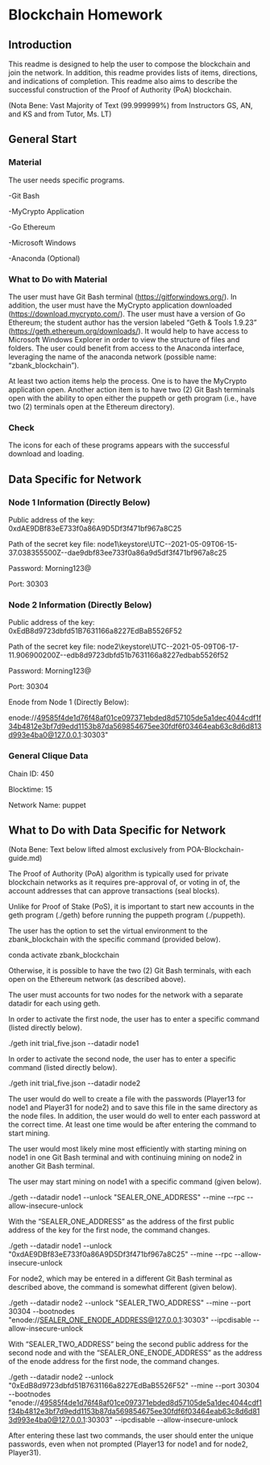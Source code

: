# Blockchain Homework

## Introduction

This readme is designed to help the user to compose the blockchain and join the network. In addition, this readme provides lists of items, directions, and indications of completion. This readme also aims to describe the successful construction of the Proof of Authority (PoA) blockchain.


(Nota Bene: Vast Majority of Text (99.999999%) from Instructors GS, AN, and KS and from Tutor, Ms. LT)



## General Start

### Material

The user needs specific programs.

-Git Bash

-MyCrypto Application

-Go Ethereum

-Microsoft Windows

-Anaconda (Optional)

### What to Do with Material

The user must have Git Bash terminal (https://gitforwindows.org/). In addition, the user must have the MyCrypto application downloaded (https://download.mycrypto.com/). The user must have a version of Go Ethereum; the student author has the version labeled “Geth & Tools 1.9.23” (https://geth.ethereum.org/downloads/). It would help to have access to Microsoft Windows Explorer in order to view the structure of files and folders. The user could benefit from access to the Anaconda interface, leveraging the name of the anaconda network (possible name: “zbank_blockchain”).

At least two action items help the process. One is to have the MyCrypto application open. Another action item is to have two (2) Git Bash terminals open with the ability to open either the puppeth or geth program (i.e., have two (2) terminals open at the Ethereum directory).

### Check

The icons for each of these programs appears with the successful download and loading.

 

## Data Specific for Network

### Node 1 Information (Directly Below)

Public address of the key:   0xdAE9DBf83eE733f0a86A9D5Df3f471bf967a8C25

Path of the secret key file: node1\keystore\UTC--2021-05-09T06-15-37.038355500Z--dae9dbf83ee733f0a86a9d5df3f471bf967a8c25

Password: Morning123@

Port: 30303

### Node 2 Information (Directly Below)

Public address of the key:   0xEdB8d9723dbfd51B7631166a8227EdBaB5526F52

Path of the secret key file: node2\keystore\UTC--2021-05-09T06-17-11.906900200Z--edb8d9723dbfd51b7631166a8227edbab5526f52

Password: Morning123@

Port: 30304 

Enode from Node 1 (Directly Below):

enode://49585f4de1d76f48af01ce097371ebded8d57105de5a1dec4044cdf1f34b4812e3bf7d9edd1153b87da569854675ee30fdf6f03464eab63c8d6d813d993e4ba0@127.0.0.1:30303"

### General Clique Data

Chain ID: 450

Blocktime: 15

Network Name: puppet


## What to Do with Data Specific for Network

(Nota Bene: Text below lifted almost exclusively from POA-Blockchain-guide.md)

The Proof of Authority (PoA) algorithm is typically used for private blockchain networks as it requires pre-approval of, or voting in of, the account addresses that can approve transactions (seal blocks).

Unlike for Proof of Stake (PoS), it is important to start new accounts in the geth program (./geth) before running the puppeth program (./puppeth).

The user has the option to set the virtual environment to the zbank_blockchain with the specific command (provided below).

conda activate zbank_blockchain

Otherwise, it is possible to have the two (2) Git Bash terminals, with each open on the Ethereum network (as described above).

The user must accounts for two nodes for the network with a separate datadir for each using geth.

In order to activate the first node, the user has to enter a specific command (listed directly below).

./geth init trial_five.json --datadir node1

In order to activate the second node, the user has to enter a specific command (listed directly below).

./geth init trial_five.json --datadir node2

The user would do well to create a file with the passwords (Player13 for node1 and Player31 for node2) and to save this file in the same directory as the node files. In addition, the user would do well to enter each password at the correct time. At least one time would be after entering the command to start mining.

 

 

The user would most likely mine most efficiently with starting mining on node1 in one Git Bash terminal and with continuing mining on node2 in another Git Bash terminal.

The user may start mining on node1 with a specific command (given below).

./geth --datadir node1 --unlock "SEALER_ONE_ADDRESS" --mine --rpc --allow-insecure-unlock

With the “SEALER_ONE_ADDRESS” as the address of the first public address of the key for the first node, the command changes.

./geth --datadir node1 --unlock "0xdAE9DBf83eE733f0a86A9D5Df3f471bf967a8C25" --mine --rpc --allow-insecure-unlock

For node2, which may be entered in a different Git Bash terminal as described above, the command is somewhat different (given below).

./geth --datadir node2 --unlock "SEALER_TWO_ADDRESS" --mine --port 30304 --bootnodes "enode://SEALER_ONE_ENODE_ADDRESS@127.0.0.1:30303" --ipcdisable --allow-insecure-unlock

With “SEALER_TWO_ADDRESS” being the second public address for the second node and with the “SEALER_ONE_ENODE_ADDRESS” as the address of the enode address for the first node, the command changes.

./geth --datadir node2 --unlock "0xEdB8d9723dbfd51B7631166a8227EdBaB5526F52" --mine --port 30304 --bootnodes "enode://49585f4de1d76f48af01ce097371ebded8d57105de5a1dec4044cdf1f34b4812e3bf7d9edd1153b87da569854675ee30fdf6f03464eab63c8d6d813d993e4ba0@127.0.0.1:30303" --ipcdisable --allow-insecure-unlock

After entering these last two commands, the user should enter the unique passwords, even when not prompted (Player13 for node1 and for node2, Player31).




